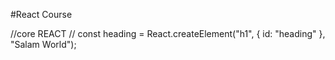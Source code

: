 #React Course

//core REACT
// const heading = React.createElement("h1", { id: "heading" }, "Salam World");
